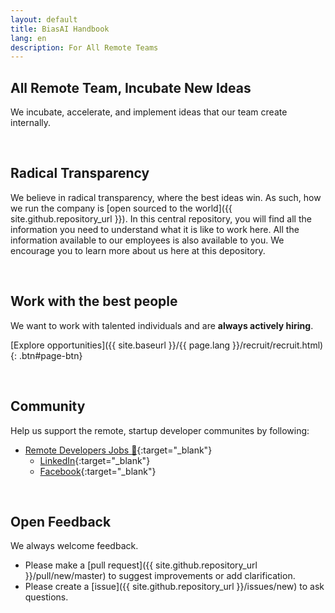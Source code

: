 ```yaml
---
layout: default
title: BiasAI Handbook
lang: en
description: For All Remote Teams
---
```


## All Remote Team, Incubate New Ideas

We incubate, accelerate, and implement ideas that our team create internally.

<br>

## Radical Transparency

We believe in radical transparency, where the best ideas win. As such, how we run the company is [open sourced to the world]({{ site.github.repository_url }}). In this central repository, you will find all the information you need to understand what it is like to work here. All the information available to our employees is also available to you. We encourage you to learn more about us here at this depository.

<br>

## Work with the best people

We want to work with talented individuals and are **always actively hiring**.

[Explore opportunities]({{ site.baseurl }}/{{ page.lang }}/recruit/recruit.html){: .btn#page-btn}

<br>

## Community

Help us support the remote, startup developer communites by following:

- [Remote Developers Jobs :palm_tree:](https://www.linkedin.com/groups/10525064/){:target="\_blank"}
  - [LinkedIn](https://www.linkedin.com/groups/10525064/){:target="\_blank"}
  - [Facebook](https://www.facebook.com/groups/489046765360247/){:target="\_blank"}

<br>

## Open Feedback

We always welcome feedback.

- Please make a [pull request]({{ site.github.repository_url }}/pull/new/master) to suggest improvements or add clarification.
- Please create a [issue]({{ site.github.repository_url }}/issues/new) to ask questions.

<br>
